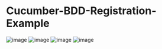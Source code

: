 # Cucumber-BDD-Registration-Example

![image](https://user-images.githubusercontent.com/58976994/227765261-e2954936-db32-4190-8c31-afb5277ed58e.png)
![image](https://user-images.githubusercontent.com/58976994/227765294-8ef999a0-8f49-4c79-9e9b-9325c12a6258.png)
![image](https://user-images.githubusercontent.com/58976994/227765296-c4f8d842-bbe5-4eda-9bda-db75af682fbe.png)
![image](https://user-images.githubusercontent.com/58976994/227765300-60c703f2-cf20-4726-97d1-4025c98abdcf.png)
